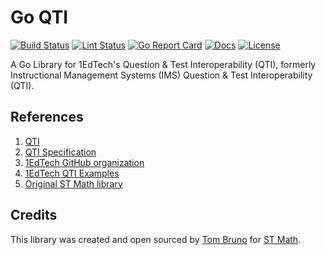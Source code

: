 # Go QTI

[![Build Status][build-status-svg]][build-status-url]
[![Lint Status][lint-status-svg]][lint-status-url]
[![Go Report Card][goreport-svg]][goreport-url]
[![Docs][docs-godoc-svg]][docs-godoc-url]
[![License][license-svg]][license-url]

A Go Library for 1EdTech's Question & Test Interoperability (QTI), formerly Instructional Management Systems (IMS) Question & Test Interoperability (QTI).

## References

1. [QTI](https://www.1edtech.org/standards/qti)
1. [QTI Specification](https://www.1edtech.org/standards/qti/index)
1. [1EdTech GitHub organization](https://github.com/1EdTech)
1. [1EdTech QTI Examples](https://github.com/1EdTech/qti-examples)
1. [Original ST Math library](https://pkg.go.dev/github.com/stmath/go-qti)

## Credits

This library was created and open sourced by [Tom Bruno](https://github.com/tebruno99) for [ST Math](https://github.com/stmath).

 [build-status-svg]: https://github.com/grokify/go-qti/actions/workflows/ci.yaml/badge.svg?branch=main
 [build-status-url]: https://github.com/grokify/go-qti/actions/workflows/ci.yaml
 [lint-status-svg]: https://github.com/grokify/go-qti/actions/workflows/lint.yaml/badge.svg?branch=main
 [lint-status-url]: https://github.com/grokify/go-qti/actions/workflows/lint.yaml
 [goreport-svg]: https://goreportcard.com/badge/github.com/grokify/go-qti
 [goreport-url]: https://goreportcard.com/report/github.com/grokify/go-qti
 [docs-godoc-svg]: https://pkg.go.dev/badge/github.com/grokify/go-qti
 [docs-godoc-url]: https://pkg.go.dev/github.com/grokify/go-qti
 [license-svg]: https://img.shields.io/badge/license-MIT-blue.svg
 [license-url]: https://github.com/grokify/go-qti/blob/master/LICENSE
 [used-by-svg]: https://sourcegraph.com/github.com/grokify/go-qti/-/badge.svg
 [used-by-url]: https://sourcegraph.com/github.com/grokify/go-qti?badge